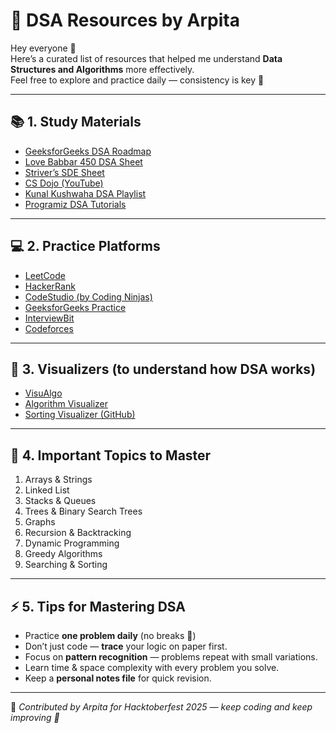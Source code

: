 # 🧠 DSA Resources by Arpita

Hey everyone 👋  
Here’s a curated list of resources that helped me understand **Data Structures and Algorithms** more effectively.  
Feel free to explore and practice daily — consistency is key 💪  

---

## 📚 1. Study Materials

- [GeeksforGeeks DSA Roadmap](https://www.geeksforgeeks.org/data-structures/)
- [Love Babbar 450 DSA Sheet](https://450dsa.com/)
- [Striver’s SDE Sheet](https://takeuforward.org/interviews/strivers-sde-sheet-top-coding-interview-problems/)
- [CS Dojo (YouTube)](https://www.youtube.com/c/CSDojo)
- [Kunal Kushwaha DSA Playlist](https://www.youtube.com/playlist?list=PL9gnSGHSqcnrUE1ZbH1clLYZ8Ew5bFysS)
- [Programiz DSA Tutorials](https://www.programiz.com/dsa)

---

## 💻 2. Practice Platforms

- [LeetCode](https://leetcode.com/)
- [HackerRank](https://www.hackerrank.com/domains/tutorials/10-days-of-javascript)
- [CodeStudio (by Coding Ninjas)](https://www.codingninjas.com/codestudio)
- [GeeksforGeeks Practice](https://practice.geeksforgeeks.org/)
- [InterviewBit](https://www.interviewbit.com/practice/)
- [Codeforces](https://codeforces.com/)

---

## 🧩 3. Visualizers (to understand how DSA works)

- [VisuAlgo](https://visualgo.net/en)
- [Algorithm Visualizer](https://algorithm-visualizer.org/)
- [Sorting Visualizer (GitHub)](https://github.com/clementmihailescu/Sorting-Visualizer)

---

## 🧠 4. Important Topics to Master

1. Arrays & Strings  
2. Linked List  
3. Stacks & Queues  
4. Trees & Binary Search Trees  
5. Graphs  
6. Recursion & Backtracking  
7. Dynamic Programming  
8. Greedy Algorithms  
9. Searching & Sorting

---

## ⚡ 5. Tips for Mastering DSA

- Practice **one problem daily** (no breaks 💪)  
- Don’t just code — **trace** your logic on paper first.  
- Focus on **pattern recognition** — problems repeat with small variations.  
- Learn time & space complexity with every problem you solve.  
- Keep a **personal notes file** for quick revision.

---

💬 *Contributed by Arpita for Hacktoberfest 2025 — keep coding and keep improving 🚀*
